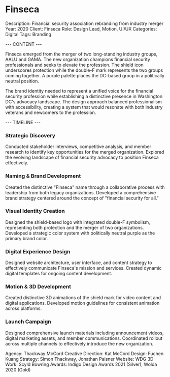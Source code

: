 # Finseca

Description: Financial security association rebranding from industry merger
Year: 2020
Client: Finseca
Role: Design Lead, Motion, UI/UX
Categories: Digital
Tags: Branding

--- CONTENT ---

Finseca emerged from the merger of two long-standing industry groups, AALU and GAMA. The new organization champions financial security professionals and seeks to elevate the profession. The shield icon underscores protection while the double-F mark represents the two groups coming together. A purple palette places the DC-based group in a politically neutral position.

The brand identity needed to represent a unified voice for the financial security profession while establishing a distinctive presence in Washington DC's advocacy landscape. The design approach balanced professionalism with accessibility, creating a system that would resonate with both industry veterans and newcomers to the profession.

--- TIMELINE ---

### Strategic Discovery
Conducted stakeholder interviews, competitive analysis, and member research to identify key opportunities for the merged organization. Explored the evolving landscape of financial security advocacy to position Finseca effectively.

### Naming & Brand Development
Created the distinctive "Finseca" name through a collaborative process with leadership from both legacy organizations. Developed a comprehensive brand strategy centered around the concept of "financial security for all."

### Visual Identity Creation
Designed the shield-based logo with integrated double-F symbolism, representing both protection and the merger of two organizations. Developed a strategic color system with politically neutral purple as the primary brand color.

### Digital Experience Design
Designed website architecture, user interface, and content strategy to effectively communicate Finseca's mission and services. Created dynamic digital templates for ongoing content development.

### Motion & 3D Development
Created distinctive 3D animations of the shield mark for video content and digital applications. Developed motion guidelines for consistent animation across platforms.

### Launch Campaign
Designed comprehensive launch materials including announcement videos, digital marketing assets, and member communications. Coordinated rollout across multiple channels to effectively introduce the new organization.

Agency: Thackway McCord
Creative Direction: Kat McCord
Design: Fuchen Kuang
Strategy: Simon Thackway, Jonathan Paisner
Website: WDG
3D Work: Scyld Bowring
Awards: Indigo Design Awards 2021 (Silver), Wolda 2020 (Gold)
